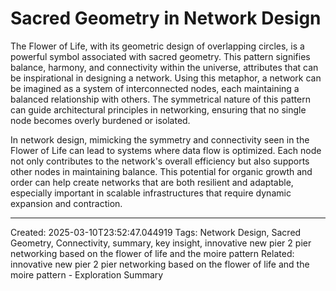 # Sacred Geometry in Network Design

The Flower of Life, with its geometric design of overlapping circles, is a powerful symbol associated with sacred geometry. This pattern signifies balance, harmony, and connectivity within the universe, attributes that can be inspirational in designing a network. Using this metaphor, a network can be imagined as a system of interconnected nodes, each maintaining a balanced relationship with others. The symmetrical nature of this pattern can guide architectural principles in networking, ensuring that no single node becomes overly burdened or isolated.

In network design, mimicking the symmetry and connectivity seen in the Flower of Life can lead to systems where data flow is optimized. Each node not only contributes to the network's overall efficiency but also supports other nodes in maintaining balance. This potential for organic growth and order can help create networks that are both resilient and adaptable, especially important in scalable infrastructures that require dynamic expansion and contraction.

---
Created: 2025-03-10T23:52:47.044919
Tags: Network Design, Sacred Geometry, Connectivity, summary, key insight, innovative new pier 2 pier networking based on the flower of life and the moire pattern
Related: innovative new pier 2 pier networking based on the flower of life and the moire pattern - Exploration Summary
